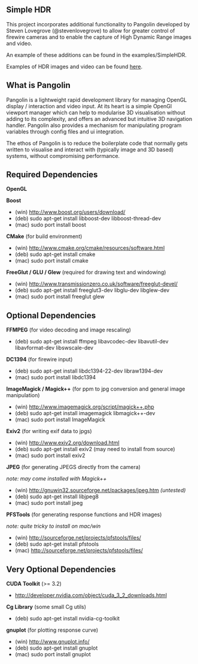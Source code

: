 ## Simple HDR

This project incorporates additional functionality to Pangolin developed by 
Steven Lovegrove (@stevenlovegrove) to allow for greater control of firewire 
cameras and to enable the capture of High Dynamic Range images and video.

An example of these additions can be found in the examples/SimpleHDR.

Examples of HDR images and video can be found [here](http://www.akramhussein.co.uk/simplehdr).

## What is Pangolin

Pangolin is a lightweight rapid development library for managing OpenGL
display / interaction and video input. At its heart is a simple OpenGl
viewport manager which can help to modularise 3D visualisation without
adding to its complexity, and offers an advanced but intuitive 3D
navigation handler. Pangolin also provides a mechanism for manipulating
program variables through config files and ui integration.

The ethos of Pangolin is to reduce the boilerplate code that normally
gets written to visualise and interact with (typically image and 3D
based) systems, without compromising performance.

## Required Dependencies

__OpenGL__

__Boost__ 

* (win) http://www.boost.org/users/download/
* (deb) sudo apt-get install libboost-dev libboost-thread-dev
* (mac) sudo port install boost

__CMake__ (for build environment)

* (win) http://www.cmake.org/cmake/resources/software.html
* (deb) sudo apt-get install cmake
* (mac) sudo port install cmake

__FreeGlut / GLU / Glew__ (required for drawing text and windowing)

* (win) http://www.transmissionzero.co.uk/software/freeglut-devel/
* (deb) sudo apt-get install freeglut3-dev libglu-dev libglew-dev
* (mac) sudo port install freeglut glew

Optional Dependencies
---------------------

__FFMPEG__ (for video decoding and image rescaling)

* (deb) sudo apt-get install ffmpeg libavcodec-dev libavutil-dev libavformat-dev libswscale-dev

__DC1394__ (for firewire input)

* (deb) sudo apt-get install libdc1394-22-dev libraw1394-dev
* (mac) sudo port install libdc1394

__ImageMagick / Magick++__ (for ppm to jpg conversion and general image manipulation)
 
* (win) http://www.imagemagick.org/script/magick++.php
* (deb) sudo apt-get install imagemagick libmagick++-dev
* (mac) sudo port install ImageMagick
	
__Exiv2__ (for writing exif data to jpgs)

* (win) http://www.exiv2.org/download.html
* (deb) sudo apt-get install exiv2 (may need to install from source)
* (mac) sudo port install exiv2

__JPEG__ (for generating JPEGS directly from the camera)

_note: may come installed with Magick++_

* (win) http://gnuwin32.sourceforge.net/packages/jpeg.htm _(untested)_
* (deb) sudo apt-get install libjpeg8
* (mac) sudo port install jpeg

__PFSTools__ (for generating response functions and HDR images)

_note: quite tricky to install on mac/win_

* (win) http://sourceforge.net/projects/pfstools/files/
* (deb) sudo apt-get install pfstools
* (mac) http://sourceforge.net/projects/pfstools/files/

## Very Optional Dependencies


__CUDA Toolkit__ (>= 3.2)

* http://developer.nvidia.com/object/cuda_3_2_downloads.html

__Cg Library__ (some small Cg utils)

* (deb) sudo apt-get install nvidia-cg-toolkit

__gnuplot__ (for plotting response curve)

* (win) http://www.gnuplot.info/
* (deb) sudo apt-get install gnuplot
* (mac) sudo port install gnuplot
